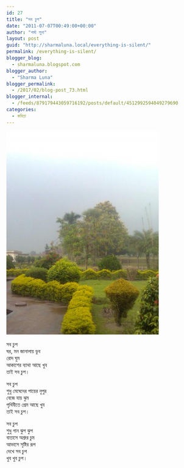 ```yaml
---
id: 27
title: "সব চুপ"
date: "2011-07-07T00:49:00+00:00"
author: "শর্মা লুনা"
layout: post
guid: "http://sharmaluna.local/everything-is-silent/"
permalink: /everything-is-silent/
blogger_blog:
  - sharmaluna.blogspot.com
blogger_author:
  - "Sharma Luna"
blogger_permalink:
  - /2017/02/blog-post_73.html
blogger_internal:
  - /feeds/879179443059716192/posts/default/4512992594049279690
categories:
  - কবিতা
---
```


[![](/assets/images/wp-content/uploads/2017/02/monpobon_1310037983_1-Image0872-1.jpg)](/assets/images/wp-content/uploads/2017/02/monpobon_1310037983_1-Image0872-1.jpg)

সব চুপ  
ঘর, মন জানালায় ডুব  
রোদ ঘুম  
আকাশের ব্যাথা আছে খুব  
তাই সব চুপ।

সব চুপ  
শুধু মেঘেদের পায়ের নুপুর  
বেজে যায় ঝুম  
পৃথিবীতে প্রেম আছে খুব  
তাই সব চুপ।

সব চুপ  
শুধু গান ঝুপ ঝুপ  
বাতাসে অশ্রুর চুম  
আভাসে সৃষ্টির রূপ  
দেখে সব চুপ  
খুব খুব চুপ।
